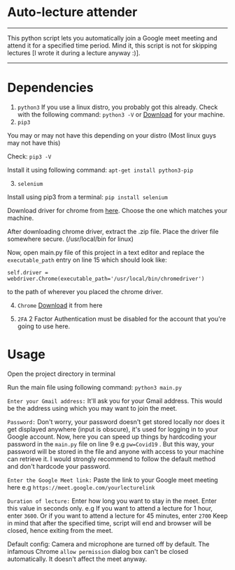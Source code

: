 # Auto-lecture attender
***
This python script lets you automatically join a Google meet meeting and attend it for a specified time period. Mind it, this script is not for skipping lectures [I wrote it during a lecture anyway :)].
***
# Dependencies
1. `python3`
If you use a linux distro, you probably got this already. Check with the following command:
`python3 -V`
or [Download](https://www.python.org/downloads/) for your machine.
2. `pip3`

You may or may not have this depending on your distro (Most linux guys may not have this)

Check:
`pip3 -V`

Install it using following command:
`apt-get install python3-pip`

3. `selenium`

Install using pip3 from a terminal:
`pip install selenium`

Download driver for chrome from [here](https://chromedriver.storage.googleapis.com/index.html?path=86.0.4240.22/). Choose the one which matches your machine.

After downloading chrome driver, extract the .zip file.
Place the driver file somewhere secure. (/usr/local/bin for linux)

Now, open main.py file of this project in a text editor and replace the `executable_path` entry on line 15 which should look like:
```
self.driver = webdriver.Chrome(executable_path='/usr/local/bin/chromedriver')
```
to the path of wherever you placed the chrome driver.

4. `Chrome`
[Download](https://www.google.com/intl/en_in/chrome/) it from here

5. `2FA`
2 Factor Authentication must be disabled for the account that you're going to use here.

# Usage

Open the project directory in terminal

Run the main file using following command:
`python3 main.py`

`Enter your Gmail address:`
It'll ask you for your Gmail address. This would be the address using which you may want to join the meet.

`Password:`
Don't worry, your password doesn't get stored locally nor does it get displayed anywhere (input is obscure), it's used for logging in to your Google account. Now, here you can speed up things by hardcoding your password in the `main.py` file on line 9 e.g `pw=Covid19` . But this way, your password will be stored in the file and anyone with access to your machine can retrieve it. I would strongly recommend to follow the default method and don't hardcode your password.

`Enter the Google Meet link:`
Paste the link to your Google meet meeting here e.g `https://meet.google.com/yourlecturelink` 

`Duration of lecture:`
Enter how long you want to stay in the meet. Enter this value in seconds only. e.g If you want to attend a lecture for 1 hour, enter `3600`. Or if you want to attend a lecture for 45 minutes, enter `2700`
Keep in mind that after the specified time, script will end and browser will be closed, hence exiting from the meet.

Default config:
Camera and microphone are turned off by default.
The infamous Chrome `allow permission` dialog box can't be closed automatically. It doesn't affect the meet anyway.
